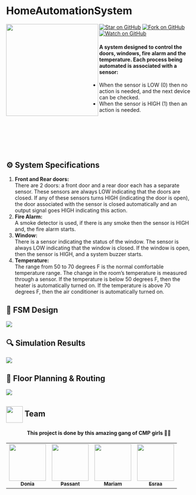   
# HomeAutomationSystem
<div>

  
 <img src="https://user-images.githubusercontent.com/56982963/148973838-b87b10c7-7a1b-49ec-ba60-50dc6f45b4eb.png" align="left" width="250">
  
  [![Star on GitHub](https://img.shields.io/github/stars/DoniaEsawi/HomeAutomationSystem.svg?style=social)]("https://github.com/DoniaEsawi/HomeAutomationSystem/stargazers")
    [![Fork on GitHub](https://img.shields.io/github/forks/DoniaEsawi/HomeAutomationSystem.svg?style=social)]("https://github.com/DoniaEsawi/HomeAutomationSystem/network/members")
 [![Watch on GitHub](https://img.shields.io/github/watchers/DoniaEsawi/HomeAutomationSystem?style=social)]("https://github.com/DoniaEsawi/HomeAutomationSystem/watchers")


<h4>A system designed to control the doors, windows, fire alarm and the  temperature. Each process being automated is associated with a sensor: <br/></h4>
<ul><li> When the sensor is LOW (0) then no action is needed, and the next 
  device can be checked.<br/></li>
  <li> When the sensor is HIGH (1) then an action is needed.<br/></li>
</ul>
<br>
<br>
<br>
  
</div>



<br>
<br>



## ⚙ System Specifications

<ol>
  <li>
<b>Front and Rear doors:</b><br/> 
There are 2 doors: a front door and a rear door each has a separate 
sensor. These sensors are always LOW indicating that the doors are 
closed. If any of these sensors turns HIGH (indicating the door is open), 
the door associated with the sensor is closed automatically and an 
output signal goes HIGH indicating this action.</li>
    <li>
      <b>Fire Alarm:</b><br/>
A smoke detector is used, if there is any smoke then the sensor is HIGH 
and, the fire alarm starts.</li>
    <li>
      <b>Window:</b><br/>
There is a sensor indicating the status of the window. The sensor is 
always LOW indicating that the window is closed. If the window is 
open, then the sensor is HIGH, and a system buzzer starts.</li>
    <li>
<b>Temperature:</b><br/>
The range from 50 to 70 degrees F is the normal comfortable 
temperature range. The change in the room’s temperature is measured 
through a sensor. If the temperature is below 50 degrees F, then the 
heater is automatically turned on. If the temperature is above 70 degrees 
F, then the air conditioner is automatically turned on.</li>
  </ol>
  
## 🔄 FSM Design



<img src="https://user-images.githubusercontent.com/56982963/148977954-76eb6eb8-1d97-46b7-baee-9867d55c8f5e.jpg" align ="center"/>


## 🔍 Simulation Results


<img src="https://user-images.githubusercontent.com/56982963/148978118-616e8514-1128-426c-9dd4-95fa1c837710.png" align ="center"/>

## 🔩 Floor Planning & Routing



<img align ="center" src="https://user-images.githubusercontent.com/56982963/148978209-0750b74e-16c0-4143-906d-b7b3970f00bb.png" />


 <h2> <img src="https://raw.githubusercontent.com/seanprashad/slackmoji/master/emoji/blob/blob-high-five.png" width=45px  alt="" align="center"/> Team  
 </h1>

<div align="center">
  <h4>This project is done by this amazing gang of CMP girls 👩‍💻</h4>
<table>
  <tr>
    <td align="center"><a href="https://github.com/DoniaEsawi"><img src="https://avatars.githubusercontent.com/u/56982963?v=4" width="100px;" alt=""/><br /><sub><b>Donia</b></sub></a><br />
    </td>
    <td align="center"><a href="https://github.com/Passant-Abdelgalil"><img src="https://avatars.githubusercontent.com/u/69261710?v=4" width="100px;" alt=""/><br /><sub><b>Passant</b></sub></a><br />
    </td><td align="center"><a href="https://github.com/mariamashraf00"><img src="https://avatars.githubusercontent.com/u/80390555?v=4" width="100px;" alt=""/><br /><sub><b>Mariam</b></sub></a><br />
    </td><td align="center"><a href="https://github.com/esraagamal23"><img src="https://avatars.githubusercontent.com/u/69439108?v=4" width="100px;" alt=""/><br /><sub><b>Esraa</b></sub></a><br />
    </td> 
    </tr>
  </table>
</div>
